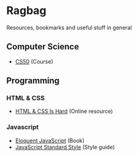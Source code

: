 # Ragbag
Resources, bookmarks and useful stuff in general
## Computer Science
* [CS50](https://www.edx.org/course/introduction-computer-science-harvardx-cs50x) (Course)
## Programming
### HTML & CSS
* [HTML & CSS Is Hard](https://internetingishard.com/html-and-css/) (Online resource)
### Javascript
* [Eloquent JavaScript](http://eloquentjavascript.net/) (Book)
* [JavaScript Standard Style](http://standardjs.com/) (Style guide)

